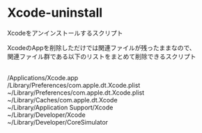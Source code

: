 # Xcode-uninstall
Xcodeをアンインストールするスクリプト

XcodeのAppを削除しただけでは関連ファイルが残ったままなので、<br>
関連ファイル群である以下のリストをまとめて削除できるスクリプト<br><br>

/Applications/Xcode.app<br>
/Library/Preferences/com.apple.dt.Xcode.plist<br>
~/Library/Preferences/com.apple.dt.Xcode.plist<br>
~/Library/Caches/com.apple.dt.Xcode<br>
~/Library/Application Support/Xcode<br>
~/Library/Developer/Xcode<br>
~/Library/Developer/CoreSimulator<br>

